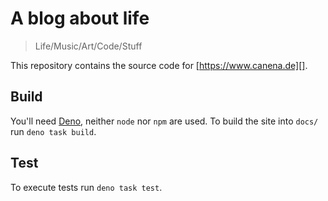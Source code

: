 # A blog about life

> Life/Music/Art/Code/Stuff

This repository contains the source code for [https://www.canena.de][].


## Build

You'll need [Deno](www.deno.land), neither `node` nor `npm` are used.
To build the site into `docs/` run `deno task build`.


## Test

To execute tests run `deno task test`.
